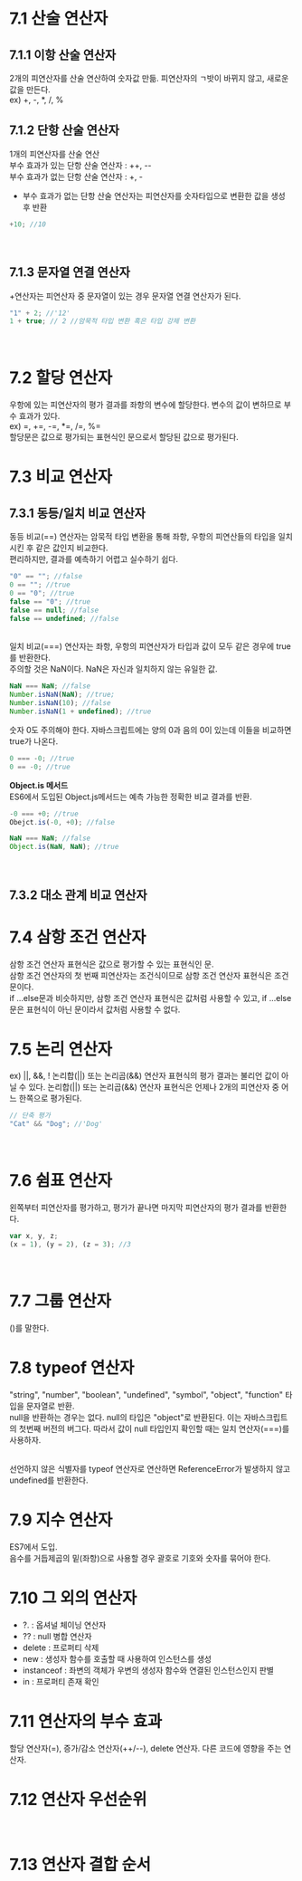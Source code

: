 # 7.1 산술 연산자

## 7.1.1 이항 산술 연산자

2개의 피연산자를 산술 연산하여 숫자값 만듦. 피연산자의 ㄱ밧이 바뀌지 않고, 새로운 값을 만든다.<br>
ex) +, -, \*, /, %<br>

## 7.1.2 단항 산술 연산자

1개의 피연산자를 산술 연산<br>
부수 효과가 있는 단항 산술 연산자 : ++, -- <br>
부수 효과가 없는 단항 산술 연산자 : +, -<br>

- 부수 효과가 없는 단항 산술 연산자는 피연산자를 숫자타입으로 변환한 값을 생성 후 반환

```javascript
+10; //10
```

<br>

## 7.1.3 문자열 연결 연산자

+연산자는 피연산자 중 문자열이 있는 경우 문자열 연결 연산자가 된다.

```javascript
"1" + 2; //'12'
1 + true; // 2 //암묵적 타입 변환 혹은 타입 강제 변환
```

<br>

# 7.2 할당 연산자

우항에 있는 피연산자의 평가 결과를 좌항의 변수에 할당한다. 변수의 값이 변하므로 부수 효과가 있다.<br>
ex) =, +=, -=, \*=, /=, %=
<br>
할당문은 값으로 평가되는 표현식인 문으로서 할당된 값으로 평가된다.
<br>

# 7.3 비교 연산자

## 7.3.1 동등/일치 비교 연산자

동등 비교(==) 연산자는 암묵적 타입 변환을 통해 좌항, 우항의 피연산들의 타입을 일치시킨 후 같은 값인지 비교한다.<br>
편리하지만, 결과를 예측하기 어렵고 실수하기 쉽다.

```javascript
"0" == ""; //false
0 == ""; //true
0 == "0"; //true
false == "0"; //true
false == null; //false
false == undefined; //false
```

<br>
일치 비교(===) 연산자는 좌항, 우항의 피연산자가 타입과 값이 모두 같은 경우에 true를 반환한다.<br>
주의할 것은 NaN이다. NaN은 자신과 일치하지 않는 유일한 값.

```javascript
NaN === NaN; //false
Number.isNaN(NaN); //true;
Number.isNaN(10); //false
Number.isNaN(1 + undefined); //true
```

숫자 0도 주의해야 한다. 자바스크립트에는 양의 0과 음의 0이 있는데 이들을 비교하면 true가 나온다.

```javascript
0 === -0; //true
0 == -0; //true
```

<b>Object.is 메서드</b><br>
ES6에서 도입된 Object.js메서드는 예측 가능한 정확한 비교 결과를 반환.

```javascript
-0 === +0; //true
Obejct.is(-0, +0); //false

NaN === NaN; //false
Object.is(NaN, NaN); //true
```

<br>

## 7.3.2 대소 관계 비교 연산자

# 7.4 삼항 조건 연산자

삼항 조건 연산자 표현식은 값으로 평가할 수 있는 표현식인 문.<br>
삼항 조건 연산자의 첫 번째 피연산자는 조건식이므로 삼항 조건 연산자 표현식은 조건문이다.<br>
if ...else문과 비슷하지만, 삼항 조건 연산자 표현식은 값처럼 사용할 수 있고, if ...else 문은 표현식이 아닌 문이라서 값처럼 사용할 수 없다.
<br>

# 7.5 논리 연산자

ex) ||, &&, !
논리합(||) 또는 논리곱(&&) 연산자 표현식의 평가 결과는 불리언 값이 아닐 수 있다. 논리합(||) 또는 논리곱(&&) 연산자 표현식은 언제나 2개의 피연산자 중 어느 한쪽으로 평가된다.

```javascript
// 단축 평가
"Cat" && "Dog"; //'Dog'
```

<br>

# 7.6 쉼표 연산자

왼쪽부터 피연산자를 평가하고, 평가가 끝나면 마지막 피연산자의 평가 결과를 반환한다.

```javascript
var x, y, z;
(x = 1), (y = 2), (z = 3); //3
```

<br>

# 7.7 그룹 연산자

()를 말한다.
<br>

# 7.8 typeof 연산자

"string", "number", "boolean", "undefined", "symbol", "object", "function" 타입을 문자열로 반환.<br>
null을 반환하는 경우는 없다. null의 타입은 "object"로 반환된다. 이는 자바스크립트의 첫번째 버전의 버그다. 따라서 값이 null 타입인지 확인할 때는 일치 연산자(===)를 사용하자.<br><br>

선언하지 않은 식별자를 typeof 연산자로 연산하면 ReferenceError가 발생하지 않고 undefined를 반환한다.
<br>

# 7.9 지수 연산자

ES7에서 도입.<br>
음수를 거듭제곱의 밑(좌항)으로 사용할 경우 괄호로 기호와 숫자를 묶어야 한다.
<br>

# 7.10 그 외의 연산자

- ?. : 옵셔널 체이닝 연산자
- ?? : null 병합 연산자
- delete : 프로퍼티 삭제
- new : 생성자 함수를 호출할 때 사용하여 인스턴스를 생성
- instanceof : 좌변의 객체가 우변의 생성자 함수와 연결된 인스턴스인지 판별
- in : 프로퍼티 존재 확인
  <br>

# 7.11 연산자의 부수 효과

할당 연산자(=), 증가/감소 연산자(++/--), delete 연산자. 다른 코드에 영향을 주는 연산자.
<br>

# 7.12 연산자 우선순위

<br>

# 7.13 연산자 결합 순서
